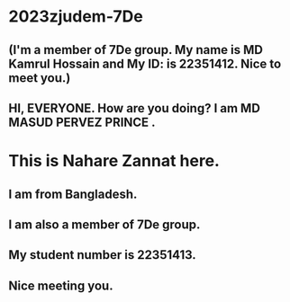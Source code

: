 # 2023zjudem-7De
## (I'm a member of 7De group. My name is MD Kamrul Hossain and My ID: is 22351412. Nice to meet you.)

## HI, EVERYONE. How are you doing? I am MD MASUD PERVEZ PRINCE . 

# This is Nahare Zannat here. 
## I am from Bangladesh. 
## I am also a member of 7De group. 
## My student number is 22351413. 
## Nice meeting you.
